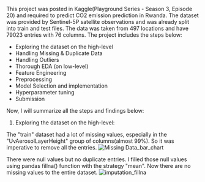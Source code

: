 This project was posted in Kaggle(Playground Series - Season 3, Episode 20) and required to predict CO2 emission prediction in Rwanda. The dataset was provided by Sentinel-5P satellite observations and was already split into train and test files. The data was taken from 497 locations and have 79023 entries with 76 columns. The project includes the steps below:
- Exploring the dataset on the high-level
- Handling Missing & Duplicate Data
- Handling Outliers
- Thorough EDA (on low-level)
- Feature Engineering
- Preprocessing
- Model Selection and implementation
- Hyperparameter tuning
- Submission

Now, I will summarize all the steps and findings below:

1. Exploring the dataset on the high-level:
   
The "train" dataset had a lot of missing values, especially in the "UvAerosolLayerHeight" group of columns(almost 99%). So it was imperative to remove all the entries.
![Missing Data_bar_chart](https://github.com/Saadat-Antor/CO2_emission_prediction_in_Rowanda/assets/76962594/eb864ce9-6380-47b8-b1be-b67d72c60398)

There were null values but no duplicate entries. I filled those null values using pandas fillna() function with the strategy "mean". Now there are no missing values to the entire dataset.
![imputation_fillna](https://github.com/Saadat-Antor/CO2_emission_prediction_in_Rowanda/assets/76962594/af8f5ef7-9d4c-4fdb-a07f-c0b682647b81)

